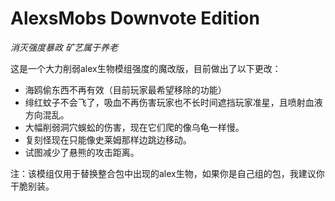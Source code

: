 # AlexsMobs Downvote Edition
 
*消灭强度暴政  矿艺属于养老*

这是一个大力削弱alex生物模组强度的魔改版，目前做出了以下更改：
- 海鸥偷东西不再有效（目前玩家最希望移除的功能）
- 绯红蚊子不会飞了，吸血不再伤害玩家也不长时间遮挡玩家准星，且喷射血液方向混乱。
- 大幅削弱洞穴蜈蚣的伤害，现在它们爬的像乌龟一样慢。
- 复刻怪现在只能像史莱姆那样边跳边移动。
- 试图减少了悬熊的攻击距离。

注：该模组仅用于替换整合包中出现的alex生物，如果你是自己组的包，我建议你干脆别装。